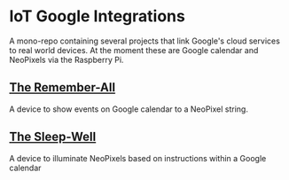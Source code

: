 # IoT Google Integrations

A mono-repo containing several projects that link Google's cloud services to real world devices. At the moment these are Google calendar and NeoPixels via the Raspberry Pi.

## [The Remember-All](remember-all/README.md)

A device to show events on Google calendar to a NeoPixel string.

## [The Sleep-Well](sleep-well/README.md)

A device to illuminate NeoPixels based on instructions within a Google calendar
